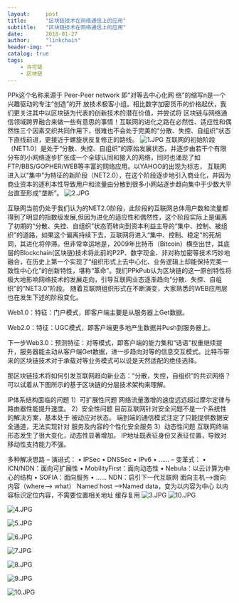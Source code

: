 ```yaml
---
layout:     post
title:      "区块链技术在网络通信上的应用"
subtitle:   "区块链技术在网络通信上的应用"
date:       2018-01-27
author:     "linkchain"
header-img: ""
catalog: true
tags:
    - 许可链
    - 区块链
---
```

PPk这个名称来源于 Peer-Peer network 即“对等去中心化网
络”的缩写n是一个兴趣驱动的专注“创造”的开
放技术极客小组。相比数字加密货币的价格起伏，我
们更关注其中以区块链为代表的创新技术的潜在价值，并尝试将
区块链与网络通信领域跨界融合来做一些有意思的事情！互联网的进化之路在必然性、适应性和偶然性三个因素交织共同作用下，很难也不会处于完美的“分散、失控、自组织”状态下直线前进，更接近于螺旋状反复修正的路线。
![1.JPG](http://upload-images.jianshu.io/upload_images/3959874-137431554baef55e.JPG?imageMogr2/auto-orient/strip%7CimageView2/2/w/1240)
互联网的初始阶段（NET1.0）是处于“分散、失控、自组织”的原始发展状态，并逐步由若干个有限分布的小网络逐步扩张成一个全球认同和接入的网络，同时也涌现了如FTP/BBS/GOPHER/WEB等丰富的网络应用。以YAHOO的出现为标志， 互联网进入以“集中”为特征的新阶段（NET2.0），在这个阶段逐步地引入商业化，并因为商业资本的逐利本性导致用户和流量由分散到很多小网站逐步趋向集中于少数大平台直至形成“垄断”。
![2.JPG](http://upload-images.jianshu.io/upload_images/3959874-9e64e72b5508362d.JPG?imageMogr2/auto-orient/strip%7CimageView2/2/w/1240)

互联网当前仍处于我们认为的NET2.0阶段，此阶段的互联网总体用户数和流量都得到了明显的指数级发展,但因为进化的适应性和偶然性，这个阶段实际上是偏离了初期的“分散、失控、自组织”状态而转向到资本利益主导的“集中、控制、被组织”的道路，如果这个偏离持续下去，互联网将进入“集中、控制、稳定”的死胡同，其进化将停滞。但非常幸运地是，2009年比特币（Bitcoin）横空出世，其底层的Blockchain(区块链)技术将此前的P2P、数字现金、非对称加密等技术巧妙地融合，在历史上第一个实现了“组织形式上去中心化、业务逻辑上却能保持完美一致性中心化”的创新特性，堪称“革命”。我们PPkPub认为区块链的这一原创特性将极大地影响网络技术的发展走向，引导互联网业态逐渐趋向“分散、失控、自组织”的“NET3.0”阶段。
随着互联网组织形式在不断演变，大家熟悉的WEB应用层也在发生下述的阶段变化。

Web1.0：特征：门户模式，即客户端主要是从服务器上Get数据。

Web2.0：特征：UGC模式，即客户端更多地产生数据并Push到服务器上。

下一步Web3.0：预测特征：对等模式，即客户端的能力集和“话语”权重继续提升，服务器能主动从客户端Get数据，进一步趋向对等的信息交互模式。比特币带来的区块链技术对于承载对等业务模式可以说是天然适配的绝佳选择。

那区块链技术将如何引发互联网趋向新业态：“分散，失控，自组织”的共识网络？可以试着从下图所示的基于区块链的分层技术架构来理解。

IP体系结构面临的问题
1）可扩展性问题
网络流量激增的速度远远超过摩尔定律与路由器性能提升速度。
2）安全性问题
目前互联网针对安全问题不是一个系统性的解决方案，基本处于
被动应对状态。
端到端的通信模式注定了只能提供数据安全通道，无法实现针对
服务及内容的个性化安全服务
3）动态性问题
互联网终端形态发生了很大变化，动态性显著增加。
IP地址既表征身份又表征位置，导致对移动性支持能力不强。

多种解决思路
– 演进式：
• IPSec
• DNSSec
• IPv6
• ......
– 变革式：
• ICN/NDN：面向可扩展性
• MobilityFirst：面向动态性
• Nebula：以云计算为中心的结构
• SOFIA：面向服务
• ……
NDN：启引下一代互联网
面向主机-->面向内容（where--> what）
Named host -->Named data，变为以内容为中心
以内容标识定位内容，不需要位置相关地址
缓存复用
![3.JPG](http://upload-images.jianshu.io/upload_images/3959874-ddf52dba8a64ec2b.JPG?imageMogr2/auto-orient/strip%7CimageView2/2/w/1240)
![10.JPG](http://upload-images.jianshu.io/upload_images/3959874-8b9c2150c85b451a.JPG?imageMogr2/auto-orient/strip%7CimageView2/2/w/1240)

![4.JPG](http://upload-images.jianshu.io/upload_images/3959874-fc5f932a3f3dffd8.JPG?imageMogr2/auto-orient/strip%7CimageView2/2/w/1240)

![5.JPG](http://upload-images.jianshu.io/upload_images/3959874-a2fba047a4c1eb86.JPG?imageMogr2/auto-orient/strip%7CimageView2/2/w/1240)

![6.JPG](http://upload-images.jianshu.io/upload_images/3959874-62c5990f7400411f.JPG?imageMogr2/auto-orient/strip%7CimageView2/2/w/1240)

![7.JPG](http://upload-images.jianshu.io/upload_images/3959874-e5cce4d71d75bd27.JPG?imageMogr2/auto-orient/strip%7CimageView2/2/w/1240)

![8.JPG](http://upload-images.jianshu.io/upload_images/3959874-4605a5bb13458dbe.JPG?imageMogr2/auto-orient/strip%7CimageView2/2/w/1240)

![9.JPG](http://upload-images.jianshu.io/upload_images/3959874-7d9485768983b9c2.JPG?imageMogr2/auto-orient/strip%7CimageView2/2/w/1240)

![10.JPG](http://upload-images.jianshu.io/upload_images/3959874-790d3ed4e2253217.JPG?imageMogr2/auto-orient/strip%7CimageView2/2/w/1240)






















